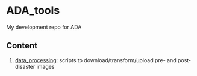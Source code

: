 # ADA_tools
My development repo for ADA

## Content
1. [data_processing](data_processing): scripts to download/transform/upload pre- and post-disaster images
